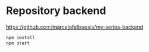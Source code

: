 
# Repository backend
https://github.com/marcelofelixassis/my-series-backend

```sh
npm install
npm start
```